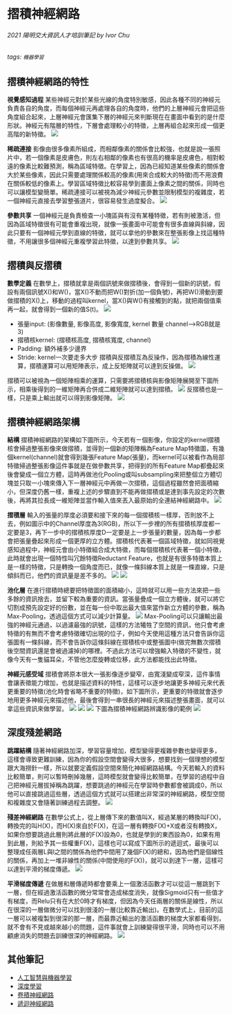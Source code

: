 # 摺積神經網路
###### 2021 陽明交大資訊人才培訓筆記 by Ivor Chu
###### tags: `機器學習`

摺積神經網路的特性
---
**視覺感知過程**
某些神經元對於某些光線的角度特別敏感，因此各種不同的神經元負責各自的角度，而每個神經元再處理各自的角度時，他們的上層神經元會把這些角度組合起來，上層神經元會匯集下層的神經元來判斷現在在畫面中看到的是什麼形狀。神經元有階層的特性，下層會處理較小的特徵，上層再組合起來形成一個更高階的新特徵。
![](https://i.imgur.com/k5WpppM.png)

**稀疏連接**
影像由很多像素所組成，而相鄰像素的關係會比較強，也就是說一張照片中，若一個像素是皮膚色，則左右相鄰的像素也有很高的機率是皮膚色，相對較遠的像素比較難預測，稱為區域特徵。在學習上，因為已經知道某些像素的關係會大於某些像素，因此只需要處理關係較高的像素(用來合成較大的特徵)而不用浪費在關係較低的像素上。學習區域特徵比較容易學到畫面上像素之間的關係，同時也可以讓模型變簡單。稀疏連接可以被視為減少神經元參數並限制模型的複雜度，若一個神經元直接去學習整張道片，很容易發生過度擬合。
![](https://i.imgur.com/IdOc8xp.png)

**參數共享**
一個神經元是負責檢查一小塊區與有沒有某種特徵，若有則被激活，但因為區域特徵很有可能會重複出現，就像一張畫面中可能會有很多直線與斜線，因此只要有一個神經元學到直線的特徵，就可以拿他的參數來在整張影像上找這種特徵，不用讓很多個神經元重複學習此特徵，以達到參數共享。
![](https://i.imgur.com/FOdEheO.png)

摺積與反摺積
---
**數學定義**
在數學上，摺積就拿是兩個訊號來做摺積後，會得到一個新的訊號，假設有兩個訊號X()和W()，當X()不動而把W()對折(加一個負號)，再把W()滑動到要做摺積的X()上，移動的過程叫kernel，當X()與W()有接觸到的點，就把兩個值乘再一起，就會得到一個新的值S(t)。
![](https://i.imgur.com/0vJUK5H.png)

* 張量input: (影像數量, 影像高度, 影像寬度, kernel 數量 channel-->RGB就是3)
* 摺積核kernel: (摺積核高度, 摺積核寬度, channel)
* Padding: 額外補多少邊界
* Stride: kernel一次要走多大步
摺積與反摺積互為反操作，因為摺積為線性運算，摺積運算可以用矩陣表示，成上反矩陣就可以達到反操做。
![](https://i.imgur.com/fyq9xrM.gif)

摺積可以被視為一個矩陣相乘的運算，只需要將摺積核與影像矩陣展開至下圖所示，相乘後得到的一維矩陣再合併成二維矩陣就可以達到摺積。
![](https://i.imgur.com/FJiIDg9.png)
反摺積也是一樣，只是乘上輸出就可以得到影像矩陣。
![](https://i.imgur.com/W4bZZbB.png)


摺積神經網路架構
---
**結構**
摺積神經網路的架構如下圖所示，今天若有ㄧ個影像，你設定的kernel摺積核會掃過整張影像來做摺積，並得到一個新的矩陣稱為Feature Map特徵圖，有幾個kernel(channel)就會得到幾張Feature Map(張量)，而kernel可以被看作為局部特徵掃過整張影像這件事就是在做參數共享，把得到的所有Feature Map都疊起來後會變成一個立方體，這時再做池化Pooling或叫subsampling來把整個立方體切塊並只取一小塊來傳入下一層神經元中再做一次摺積，這個過程雖然會把面積縮小，但深度仍舊一樣，重複上述的步驟直到不能再做摺積或是達到事先設定的次數後，再將其拉長成一維矩陣並當作輸入值來丟入最原始的全連結神經網路中。
![](https://i.imgur.com/2VjsYTX.png)

**摺積層**
輸入的張量的厚度必須要和接下來的每一個摺積核一樣厚，否則放不上去，例如圖示中的Channel厚度為3(RGB)，所以下一步裡的所有摺積核厚度都一定要是3，再下一步中的摺積核厚度D一定要是上一步張量的數量，因為每一步都會把張量疊起來形成一個更厚的立方體。摺積核代表著一個區域特徵，就如同視覺感知過程中，神經元會由小特徵組合成大特徵，而每個摺積核代表著一個小特徵，此時就會出現一個特性叫冗餘特徵Reductant Feature，也就是有很多特徵本質上是一樣的特徵，只是轉換一個角度而已，就像一條斜線本質上就是一條直線，只是傾斜而已，他們的資訊量是差不多的。
![](https://i.imgur.com/fdgo0Ex.png)
![](https://i.imgur.com/k2hayLH.png)

**池化層**
在進行摺積時總要把特徵圖的面積縮小，這時就可以用一些方法來把一些多餘的資訊捨去，並留下較為重要的資訊。當張量疊成一個立方體後，就可以將它切割成預先設定好的份數，並在每一份中取出最大值來當作新立方體的參數，稱為Max-Pooling，透過這個方式可以減少計算量。
![](https://i.imgur.com/zsnMETN.png)
Max-Pooling可以只讓輸出最強的神經元通過，以過濾最強的訊號，這樣的方法犧牲了空間的資訊，他只會考慮特徵的有無而不會考慮特徵確切出現的位子，例如今天使用這種方法只會告訴你這張圖有一條斜線，而不會告訴你這條斜線在摺積核中或整張圖中(做完無數次摺積後空間資訊還是會被過濾掉)的哪裡。不過此方法可以增強輸入特徵的不變性，就像今天有一隻貓耳朵，不管他怎麼旋轉或位移，此方法都能找出此特徵。

**神經元感受域**
摺積會將原本很大一張影像逐步變窄，由寬淺變成窄深，這件事情會讓表徵能力增加，也就是描述資料的特性，這樣可以逐步地讓更多神經元來代表更重要的特徵(池化時會省略不重要的特徵)，如下圖所示，更重要的特徵就會逐步地用更多神經元來描述他，最後會得到一串很長的神經元來描述整張畫面，就可以拿這些資訊來做學習。
![](https://i.imgur.com/p2Ur69U.png)
![](https://i.imgur.com/AidZIC3.png)
![](https://i.imgur.com/KAbotjA.png)
下圖為摺積神經網路辨識影像的範例
![](https://i.imgur.com/dOzrXah.png)

深度殘差網路
---
**跳躍結構**
隨著神經網路加深，學習容量增加，模型變得更複雜參數也變得更多，這樣會導致更難訓練，因為你的假設空間會變得大很多，想要找到一個理想的模型跟大海撈針一樣，所以就要定義假設空間來簡化神經網路結構。今天若輸入的資料比較簡單，則可以暫時刪掉幾層，這時模型就會變得比較簡單，在學習的過程中自己把神經元層拔掉稱為跳躍，想要跳過的神經元在學習時參數都會被調成0，所以他可以直接跳過這些層，透過這個方式就可以搭建出非常深的神經網路，模型空間和複雜度又會隨著訓練過程去調整。
![](https://i.imgur.com/imbM2TR.png)

**殘差神經網路**
在數學公式上，從上層傳下來的數值叫X，經過某層的轉換叫F(X)，轉換完的叫H(X)，而H(X)來自於F(X)，在這一層有轉換F(X)+X或者沒有轉換X，如果你想要跳過此層則將此層的F(X)設為0，也就是學到的東西設為0，如果有用到此層，則給予其一些權重F(X)，這樣也可以寫成下圖所示的遞迴式，最後可以整理成任兩層L與l之間的關係為他們中間用了幾個F(X)的總和，因為他們是個線性的關係，再加上一堆非線性的關係(中間使用的F(X))，就可以到達下一層，這樣可以達到平滑的梯度傳遞。
![](https://i.imgur.com/Fwsub8S.png)

**平滑梯度傳遞**
在做層和層傳遞時都會要乘上一個激活函數才可以從這一層跳到下一層，但在經過激活函數的微分常常會造成梯度消失，就像Sigmoid只有一些值才有梯度，而Relu只有在大於0時才有梯度，但因為今天任兩層的關係是線性，所以在很深的一層做微分可以找到很淺的一層(比較靠近輸出)。在數學式上，目前的這一層可以被複製到很深的那一層，而最靠近輸出的激活函數的梯度大家都看得到，就不會有不見或越來越小的問題，這件事就會上訓練變得很平滑，同時也可以不用顧慮消失的問題去訓練很深的神經網路。
![](https://i.imgur.com/rjy8MCe.png)


其他筆記
---
* [人工智慧與機器學習](https://hackmd.io/@ivorchu/BkCeyJydd)
* [深度學習](https://hackmd.io/@ivorchu/rJ3DPsgud)
* [卷積神經網路](https://hackmd.io/@ivorchu/SkIIoLkOu)
* [遞迴神經網路](https://hackmd.io/@ivorchu/Hkoaoildu)